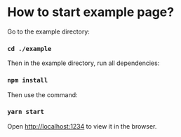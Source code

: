 # How to start example page?

Go to the example directory:

### `cd ./example`

Then in the example directory, run all dependencies:

### `npm install`

Then use the command:

### `yarn start`

Open [http://localhost:1234](http://localhost:1234) to view it in the browser.
